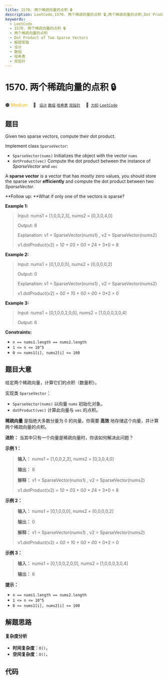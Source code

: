 ```yaml
---
title: 1570. 两个稀疏向量的点积 🔒
description: LeetCode,1570. 两个稀疏向量的点积 🔒,两个稀疏向量的点积,Dot Product of Two Sparse Vectors,解题思路,设计,数组,哈希表,双指针
keywords:
  - LeetCode
  - 1570. 两个稀疏向量的点积 🔒
  - 两个稀疏向量的点积
  - Dot Product of Two Sparse Vectors
  - 解题思路
  - 设计
  - 数组
  - 哈希表
  - 双指针
---
```


# 1570. 两个稀疏向量的点积 🔒

🟠 <font color=#ffb800>Medium</font>&emsp; 🔖&ensp; [`设计`](/tag/design.md) [`数组`](/tag/array.md) [`哈希表`](/tag/hash-table.md) [`双指针`](/tag/two-pointers.md)&emsp; 🔗&ensp;[`力扣`](https://leetcode.cn/problems/dot-product-of-two-sparse-vectors) [`LeetCode`](https://leetcode.com/problems/dot-product-of-two-sparse-vectors)

## 题目

Given two sparse vectors, compute their dot product.

Implement class `SparseVector`:

  * `SparseVector(nums)` Initializes the object with the vector `nums`
  * `dotProduct(vec)` Compute the dot product between the instance of _SparseVector_ and `vec`

A **sparse vector** is a vector that has mostly zero values, you should store
the sparse vector **efficiently** and compute the dot product between two
_SparseVector_.

**Follow up:  **What if only one of the vectors is sparse?



**Example 1:**

> Input: nums1 = [1,0,0,2,3], nums2 = [0,3,0,4,0]
> 
> Output: 8
> 
> Explanation: v1 = SparseVector(nums1) , v2 = SparseVector(nums2)
> 
> v1.dotProduct(v2) = 1*0 + 0*3 + 0*0 + 2*4 + 3*0 = 8

**Example 2:**

> Input: nums1 = [0,1,0,0,0], nums2 = [0,0,0,0,2]
> 
> Output: 0
> 
> Explanation: v1 = SparseVector(nums1) , v2 = SparseVector(nums2)
> 
> v1.dotProduct(v2) = 0*0 + 1*0 + 0*0 + 0*0 + 0*2 = 0

**Example 3:**

> Input: nums1 = [0,1,0,0,2,0,0], nums2 = [1,0,0,0,3,0,4]
> 
> Output: 6

**Constraints:**

  * `n == nums1.length == nums2.length`
  * `1 <= n <= 10^5`
  * `0 <= nums1[i], nums2[i] <= 100`


## 题目大意

给定两个稀疏向量，计算它们的点积（数量积）。

实现类 `SparseVector`：

  * `SparseVector(nums)` 以向量 `nums` 初始化对象。
  * `dotProduct(vec)` 计算此向量与 `vec` 的点积。

**稀疏向量** 是指绝大多数分量为 0 的向量。你需要 **高效** 地存储这个向量，并计算两个稀疏向量的点积。

**进阶：** 当其中只有一个向量是稀疏向量时，你该如何解决此问题？

**示例 1：**

> 
> 
> 
> 
> 
> **输入：** nums1 = [1,0,0,2,3], nums2 = [0,3,0,4,0]
> 
> **输出：** 8
> 
> **解释：** v1 = SparseVector(nums1) , v2 = SparseVector(nums2)
> 
> v1.dotProduct(v2) = 1*0 + 0*3 + 0*0 + 2*4 + 3*0 = 8
> 
> 

**示例 2：**

> 
> 
> 
> 
> 
> **输入：** nums1 = [0,1,0,0,0], nums2 = [0,0,0,0,2]
> 
> **输出：** 0
> 
> **解释：** v1 = SparseVector(nums1) , v2 = SparseVector(nums2)
> 
> v1.dotProduct(v2) = 0*0 + 1*0 + 0*0 + 0*0 + 0*2 = 0
> 
> 

**示例 3：**

> 
> 
> 
> 
> 
> **输入：** nums1 = [0,1,0,0,2,0,0], nums2 = [1,0,0,0,3,0,4]
> 
> **输出：** 6
> 
> 

**提示：**

  * `n == nums1.length == nums2.length`
  * `1 <= n <= 10^5`
  * `0 <= nums1[i], nums2[i] <= 100`


## 解题思路

#### 复杂度分析

- **时间复杂度**：`O()`，
- **空间复杂度**：`O()`，

## 代码

```javascript

```
